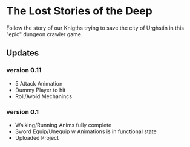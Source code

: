 # The Lost Stories of the Deep

Follow the story of our Knigths trying to save the city of Urghstin in this "epic" dungeon crawler game.



## Updates

### version 0.11

- 5 Attack Animation
- Dummy Player to hit
- Roll/Avoid Mechanincs

### version 0.1
- Walking/Running Anims fully complete
- Sword Equip/Unequip w Animations is in functional state
- Uploaded Project


